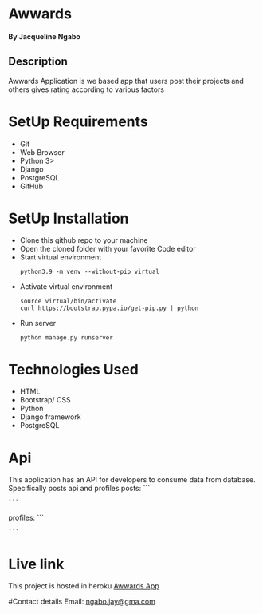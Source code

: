 # Awwards
#### By Jacqueline Ngabo
## Description
Awwards Application is we based app that users post their projects and others gives rating according to various factors

# SetUp Requirements
* Git
* Web Browser
* Python 3>
* Django
* PostgreSQL
* GitHub

# SetUp Installation

* Clone this github repo to your machine
* Open the cloned folder with your favorite Code editor
* Start virtual environment
    ```
    python3.9 -m venv --without-pip virtual
    ```
* Activate virtual environment
    ```
   source virtual/bin/activate
   curl https://bootstrap.pypa.io/get-pip.py | python
    ```
* Run server
    ```
    python manage.py runserver
    ```

# Technologies Used
* HTML
* Bootstrap/ CSS
* Python 
* Django framework
* PostgreSQL 

# Api
This application has an API for developers to consume data from database.
Specifically posts api and profiles
posts:
    ```
   
    ```
profiles:
    ```
   
    ```
# Live link
This project is hosted in heroku [Awwards App]()

#Contact details
Email: ngabo.jay@gma.com

